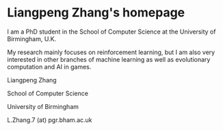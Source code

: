 # Liangpeng Zhang's homepage

I am a PhD student in the School of Computer Science at the University of Birmingham, U.K. 

My research mainly focuses on reinforcement learning, but I am also very interested in other branches of machine learning as well as evolutionary computation and AI in games.

Liangpeng Zhang

School of Computer Science

University of Birmingham

L.Zhang.7 (at) pgr.bham.ac.uk
